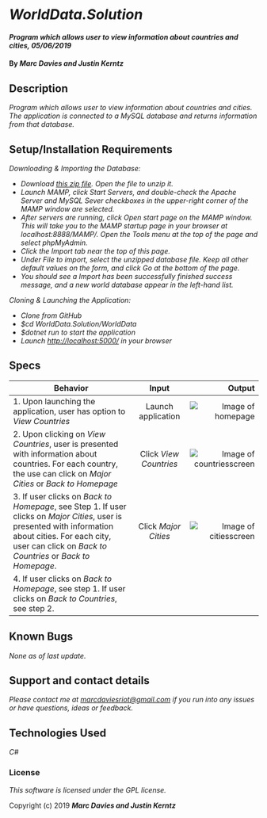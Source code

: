 # _WorldData.Solution_

#### _Program which allows user to view information about countries and cities, 05/06/2019_

#### By _**Marc Davies and Justin Kerntz**_

## Description

_Program which allows user to view information about countries and cities. The application is connected to a MySQL database and returns information from that database._

## Setup/Installation Requirements

_Downloading & Importing the Database:_

* _Download [this zip file](https://github.com/epicodus-lessons/world-data-mysql/blob/master/world.sql.zip?raw=true). Open the file to unzip it._
* _Launch MAMP, click Start Servers, and double-check the Apache Server and MySQL Sever checkboxes in the upper-right corner of the MAMP window are selected._
* _After servers are running, click Open start page on the MAMP window. This will take you to the MAMP startup page in your browser at localhost:8888/MAMP/. Open the Tools menu at the top of the page and select phpMyAdmin._
* _Click the Import tab near the top of this page._
* _Under File to import, select the unzipped database file. Keep all other default values on the form, and click Go at the bottom of the page._
* _You should see a Import has been successfully finished success message, and a new world database appear in the left-hand list._

_Cloning & Launching the Application:_

* _Clone from GitHub_
* _$cd WorldData.Solution/WorldData_
* _$dotnet run to start the application_
* _Launch [http://localhost:5000/](http://localhost:5000/) in your browser_

## Specs

| Behavior | Input | Output |
| ------------- |:-------------:| -----:|
| 1. Upon launching the application, user has option to *View Countries* | Launch application | ![Image of homepage](https://i.imgur.com/q8fyviE.png) |
| 2. Upon clicking on *View Countries*, user is presented with information about countries. For each country, the use can click on *Major Cities* or *Back to Homepage* | Click *View Countries* | ![Image of countriesscreen](https://i.imgur.com/8ndo4El.png) |
| 3. If user clicks on *Back to Homepage*, see Step 1. If user clicks on *Major Cities*, user is presented with information about cities. For each city, user can click on *Back to Countries* or *Back to Homepage*. | Click  *Major Cities* | ![Image of citiesscreen](https://i.imgur.com/P2Q1j0w.png) |
| 4. If user clicks on *Back to Homepage*, see step 1. If user clicks on *Back to Countries*, see step 2. | | |

## Known Bugs

_None as of last update._

## Support and contact details

_Please contact me at marcdaviesriot@gmail.com if you run into any issues or have questions, ideas or feedback._

## Technologies Used

_C#_

### License

*This software is licensed under the GPL license.*

Copyright (c) 2019 **_Marc Davies and Justin Kerntz_**
